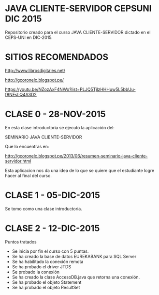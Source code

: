 # JAVA CLIENTE-SERVIDOR CEPSUNI DIC 2015
Repositorio creado para el curso JAVA CLIENTE-SERVIDOR dictado en el CEPS-UNI en DIC-2015.

# SITIOS RECOMENDADOS

http://www.librosdigitales.net/

http://gcoronelc.blogspot.pe/

https://youtu.be/NZozAxF4NWo?list=PLJQ5TjlzHHHuw5L5bbUu-f8NEsLQ4A3D2

# CLASE 0 - 28-NOV-2015
En esta clase introductoria se ejecuto la aplicación del:

SEMINARIO JAVA CLIENTE-SERVIDOR 

Que lo encuentras en:

http://gcoronelc.blogspot.pe/2013/06/resumen-seminario-java-cliente-servidor.html

Esta aplicacion nos da una idea de lo que se quiere que el estudiante logre hacer al final del curso.

# CLASE 1 - 05-DIC-2015

Se tomo como una clase introductoria.


# CLASE 2 - 12-DIC-2015

Puntos tratados

- Se inicia por fin el curso con 5 puntas.
- Se ha creado la base de datos EUREKABANK para SQL Server
- Se ha habilitado la conexión remota
- Se ha probado el driver JTDS
- Se probado la conexión
- Se ha creado la clase AccesoDB.java que retorna una conexión.
- Se ha probado el objeto Statement
- Se ha probado el objeto ResultSet





